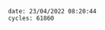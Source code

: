 

                date: 23/04/2022 08:20:44
                cycles: 61860

                         